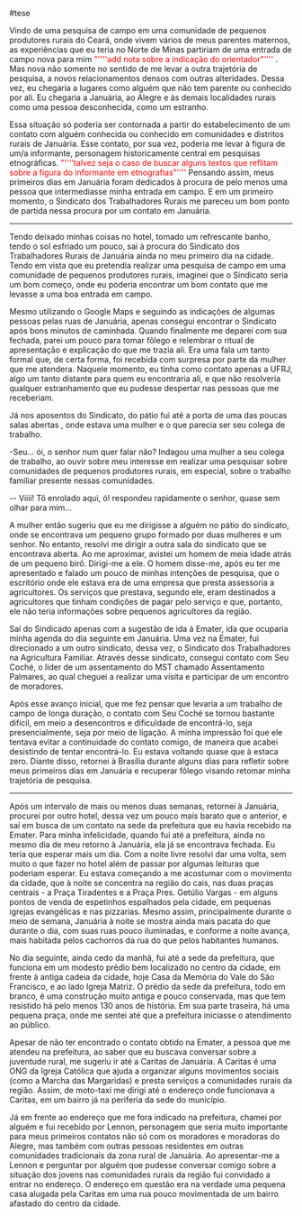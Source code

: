 
#tese 

Vindo de uma pesquisa de campo em uma comunidade de pequenos produtores rurais do Ceará, onde vivem vários de meus parentes maternos, as experiências que eu teria no Norte de Minas partiriam de uma entrada de campo nova para mim <font color = "red"> "''''add nota sobre a indicação do orientador"'''' </font>. Mas nova não somente no sentido de me levar a outra trajetória de pesquisa, a novos relacionamentos densos com outras alteridades.  Dessa vez, eu chegaria a lugares como alguém que não tem parente ou conhecido por ali. Eu chegaria a Januária, ao Alegre e às demais localidades rurais como uma pessoa desconhecida, como um estranho. 

Essa situação só poderia ser contornada a partir do estabelecimento de um contato com alguém conhecida ou conhecido em comunidades e distritos rurais de Januária. Esse contato, por sua vez, poderia me levar à figura de um/a informante, personagem historicamente central em pesquisas etnográficas. <font color = "red">"''''talvez seja o caso de buscar alguns textos que reflitam sobre a figura do informante em etnografias"'''' </font> Pensando assim, meus primeiros dias em Januária foram dedicados à procura de pelo menos uma pessoa que intermediasse minha entrada em campo. E em um primeiro momento, o Sindicato dos Trabalhadores Rurais me pareceu um bom ponto de partida nessa procura por um contato em Januária.
***
Tendo deixado minhas coisas no hotel, tomado um refrescante banho, tendo o sol esfriado um pouco, sai à procura do Sindicato dos Trabalhadores Rurais de Januária ainda no meu primeiro dia na cidade. Tendo em vista que eu pretendia realizar uma pesquisa de campo em uma comunidade de pequenos produtores rurais, imaginei que o Sindicato seria um bom começo, onde eu poderia encontrar um bom contato que me levasse a uma boa entrada em campo. 

Mesmo utilizando o Google Maps e seguindo as indicações de algumas pessoas pelas ruas de Januária, apenas consegui encontrar o Sindicato após bons minutos de caminhada. Quando finalmente me deparei com sua fechada, parei um pouco para tomar fôlego e relembrar o ritual de apresentação e explicação do que me trazia ali. Era uma fala um tanto formal que, de certa forma, foi recebida com surpresa por parte da mulher que me atendera. Naquele momento, eu tinha como contato apenas a UFRJ, algo um tanto distante para quem eu encontraria ali, e que não resolveria qualquer estranhamento que eu pudesse despertar nas pessoas que me receberiam. 

Já nos aposentos do Sindicato, do pátio fui até a porta de uma das poucas salas abertas , onde estava uma mulher e o que parecia ser seu colega de trabalho. 

-Seu… ói, o senhor num quer falar não? Indagou uma mulher a seu colega de trabalho, ao ouvir sobre meu interesse em realizar uma pesquisar sobre comunidades de pequenos produtores rurais, em especial, sobre o trabalho familiar presente nessas comunidades. 

-- Viiii! Tô enrolado aqui, ó! respondeu rapidamente o senhor, quase sem olhar para mim…

A mulher então sugeriu que eu me dirigisse a alguém no pátio do sindicato, onde se encontrava um pequeno grupo formado por duas mulheres e um senhor. No entanto, resolvi me dirigir a outra sala do sindicato que se encontrava aberta. Ao me aproximar, avistei um homem de meia idade atrás de um pequeno birô. Dirigi-me a ele. O homem disse-me, após eu ter me apresentado e falado um pouco de minhas intenções de pesquisa, que o escritório onde ele estava era de uma empresa que presta assessoria a agricultores. Os serviços que prestava, segundo ele, eram destinados a agricultores que tinham condições de pagar pelo serviço e que, portanto, ele não teria informações sobre pequenos agricultores da região. 

Saí do Sindicado apenas com a sugestão de ida à Emater, ida que ocuparia minha agenda do dia seguinte em Januária. Uma vez na Emater, fui direcionado a um outro sindicato, dessa vez, o Sindicato dos Trabalhadores na Agricultura Familiar. Através desse sindicato, consegui contato com Seu Coché, o líder de um assentamento do MST chamado Assentamento Palmares, ao qual cheguei a realizar uma visita e participar de um encontro de moradores. 

Após esse avanço inicial, que me fez pensar que levaria a um trabalho de campo de longa duração, o contato com Seu Coché se tornou bastante difícil, em meio a desencontros e dificuldade de encontrá-lo, seja presencialmente, seja por meio de ligação. A minha impressão foi que ele tentava evitar a continuidade do contato comigo, de maneira que acabei desistindo de tentar encontrá-lo. Eu estava voltando quase que à estaca zero. Diante disso, retornei à Brasília durante alguns dias para refletir sobre meus primeiros dias em Januária e recuperar fôlego visando retomar minha trajetória de pesquisa.    
***

Após um intervalo de mais ou menos duas semanas, retornei à Januária, procurei por outro hotel, dessa vez um pouco mais barato que o anterior, e saí em busca de um contato na sede da prefeitura que eu havia recebido na Emater. Para minha infelicidade, quando fui até a prefeitura, ainda no mesmo dia de meu retorno à Januária, ela já se encontrava fechada. Eu teria que esperar mais um dia. 
Com a noite livre resolvi dar uma volta, sem muito o que fazer no hotel além de passar por algumas leituras que poderiam esperar. Eu estava começando a me acostumar com o movimento da cidade, que à noite se concentra na região do cais, nas duas praças centrais - a Praça Tiradentes e a Praça Pres. Getúlio Vargas - em alguns pontos de venda de espetinhos espalhados pela cidade, em pequenas igrejas evangélicas e nas pizzarias. Mesmo assim, principalmente durante o meio de semana, Januária à noite se mostra ainda mais pacata do que durante o dia, com suas ruas pouco iluminadas, e conforme a noite avança, mais habitada pelos cachorros da rua do que pelos habitantes humanos. 

No dia seguinte, ainda cedo da manhã, fui até a sede da prefeitura, que funciona em um modesto prédio bem localizado no centro da cidade, em frente à antiga cadeia da cidade, hoje Casa da Memória do Vale do São Francisco, e ao lado Igreja Matriz. O prédio da sede da prefeitura, todo em branco, é uma construção muito antiga e pouco conservada, mas que tem resistido há pelo menos 130 anos de história. Em sua parte traseira, há uma pequena praça, onde me sentei até que a prefeitura iniciasse o atendimento ao público. 

Apesar de não ter encontrado o contato obtido na Emater, a pessoa que me atendeu na prefeitura, ao saber que eu buscava conversar sobre a juventude rural, me sugeriu ir até a Caritas de Januária. A Caritas é uma ONG da Igreja Católica que ajuda a organizar alguns movimentos sociais (como a Marcha das Margaridas) e presta serviços a comunidades rurais da região. Assim, de moto-taxi me dirigi até o endereço onde funcionava a Caritas, em um bairro já na periferia da sede do município. 

Já em frente ao endereço que me fora indicado na prefeitura, chamei por alguém e fui recebido por Lennon, personagem que seria muito importante para meus primeiros contatos não só com os moradores e moradoras do Alegre, mas também com outras pessoas residentes em outras comunidades tradicionais da zona rural de Januária.  Ao apresentar-me a Lennon e perguntar por alguém que pudesse conversar comigo sobre a situação dos jovens nas comunidades rurais da região fui convidado a entrar no endereço. O endereço em questão era na verdade uma pequena casa alugada pela Caritas em uma rua pouco movimentada de um bairro afastado do centro da cidade. 




